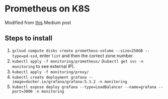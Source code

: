 # Prometheus on K8S

Modified from [this](https://medium.com/devopslinks/production-grade-kubernetes-monitoring-using-prometheus-78144b835b60) Medium post

## Steps to install

1. `gcloud compute disks create prometheus-volume --size=250GB --type=pd-ssd`, enter `list` and then the correct zone number.
2. `kubectl apply -f monitoring/prometheus/` (`kubectl get svc -n monitoring` to see external IP).
3. `kubectl apply -f monitoring/proxy/`
4. `kubectl create deployment grafana --image=docker.io/grafana/grafana:5.3.2 -n monitoring`
5. `kubectl expose deploy grafana --type=LoadBalancer --name=grafana --port=3000 -n monitoring`
